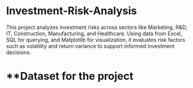 # Investment-Risk-Analysis
This project analyzes investment risks across sectors like Marketing, R&amp;D, IT, Construction, Manufacturing, and Healthcare. Using data from Excel, SQL for querying, and Matplotlib for visualization, it evaluates risk factors such as volatility and return variance to support informed investment decisions.
# **Dataset for the project 
